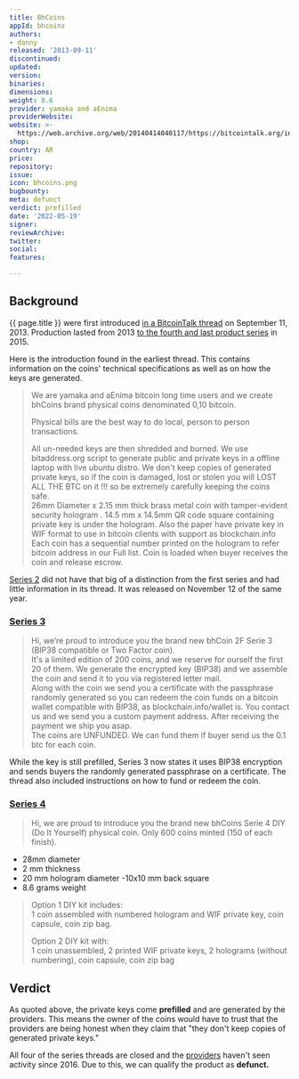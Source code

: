 ```yaml
---
title: BhCoins
appId: bhcoins
authors:
- danny
released: '2013-09-11'
discontinued: 
updated: 
version: 
binaries: 
dimensions: 
weight: 8.6
provider: yamaka and aEnima
providerWebsite: 
website: >-
  https://web.archive.org/web/20140414040117/https://bitcointalk.org/index.php?topic=292223.0
shop: 
country: AR
price: 
repository: 
issue: 
icon: bhcoins.png
bugbounty: 
meta: defunct
verdict: prefilled
date: '2022-05-19'
signer: 
reviewArchive: 
twitter: 
social: 
features: 

---
```


## Background

{{ page.title }} were first introduced [in a BitcoinTalk thread](https://web.archive.org/web/20140414040117/https://bitcointalk.org/index.php?topic=292223.0) on September 11, 2013. Production lasted from 2013 [to the fourth and last product series](https://bitcointalk.org/index.php?topic=951699.0) in 2015.

Here is the introduction found in the earliest thread. This contains information on the coins' technical specifications as well as on how the keys are generated.

> We are yamaka and aEnima bitcoin long time users and we create bhCoins brand physical coins denominated 0,10 bitcoin.
>
> Physical bills are the best way to do local, person to person transactions.
>
> All un-needed keys are then shredded and burned. We use bitaddress.org script to generate public and private keys in a offline laptop with live ubuntu distro. We don't keep copies of generated private keys, so if the coin is damaged, lost or stolen you will LOST ALL THE BTC on it !!! so be extremely carefully keeping the coins safe.<br />
26mm Diameter x 2.15 mm thick brass metal coin with tamper-evident security hologram . 14.5 mm x 14.5mm QR code square containing private key is under the hologram. Also the paper have private key in WIF format to use in bitcoin clients with support as blockchain.info <br />
Each coin has a sequential number printed on the hologram to refer bitcoin address in our Full list. Coin is loaded when buyer receives the coin and release escrow.

[Series 2](https://bitcointalk.org/index.php?topic=331084.msg3551411#msg3551411) did not have that big of a distinction from the first series and had little information in its thread. It was released on November 12 of the same year.

### [Series 3](https://bitcointalk.org/index.php?topic=794678.0)

> Hi, we’re proud to introduce you the brand new bhCoin 2F Serie 3 (BIP38 compatible or Two Factor coin). <br />
It's a limited edition of 200 coins, and we reserve for ourself the first 20 of them. We generate the encrypted key (BIP38) and we assemble the coin and send it to you via registered letter mail. <br />
Along with the coin we send you a certificate with the passphrase randomly generated so you can redeem the coin funds on a bitcoin wallet compatible with BIP38, as blockchain.info/wallet is. You contact us and we send you a custom payment address. After receiving the payment we ship you asap. <br />
The coins are UNFUNDED. We can fund them if buyer send us the 0.1 btc for each coin.

While the key is still prefilled, Series 3 now states it uses BIP38 encryption and sends buyers the randomly generated passphrase on a certificate. The thread also included instructions on how to fund or redeem the coin.

### [Series 4](https://bitcointalk.org/index.php?topic=951699.0)

> Hi, we are proud to introduce you the brand new bhCoins Serie 4 DIY (Do It Yourself) physical coin. Only 600 coins minted (150 of each finish).
> 
  - 28mm diameter
  - 2 mm thickness
  - 20 mm hologram diameter
  -10x10 mm back square
  - 8.6 grams weight
>
> Option 1 DIY kit includes: <br />
  1 coin assembled with numbered hologram and WIF private key, coin capsule, coin zip bag.
>
> Option 2 DIY kit with: <br />
   1 coin unassembled, 2 printed WIF private keys, 2 holograms (without numbering), coin capsule, coin zip bag
   

## Verdict

As quoted above, the private keys come **prefilled** and are generated by the providers. This means the owner of the coins would have to trust that the providers are being honest when they claim that "they don't keep copies of generated private keys."

All four of the series threads are closed and the [providers](https://bitcointalk.org/index.php?action=profile;u=182174) haven't seen activity since 2016. Due to this, we can qualify the product as **defunct.**